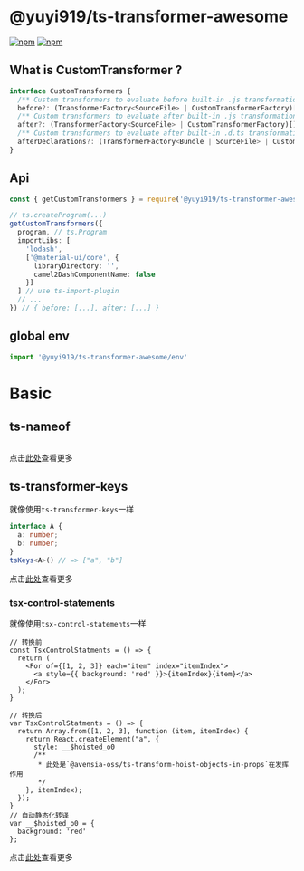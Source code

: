 # @yuyi919/ts-transformer-awesome
[![npm](https://img.shields.io/npm/v/@yuyi919/ts-transformer-awesome.svg)](https://www.npmjs.com/package/@yuyi919/ts-transformer-awesome)
[![npm](https://img.shields.io/npm/dw/@yuyi919/ts-transformer-awesome.svg?colorB=ff0033)](https://www.npmjs.com/package/@yuyi919/ts-transformer-awesome)

## What is CustomTransformer ?

```ts
interface CustomTransformers {
  /** Custom transformers to evaluate before built-in .js transformations. */
  before?: (TransformerFactory<SourceFile> | CustomTransformerFactory)[];
  /** Custom transformers to evaluate after built-in .js transformations. */
  after?: (TransformerFactory<SourceFile> | CustomTransformerFactory)[];
  /** Custom transformers to evaluate after built-in .d.ts transformations. */
  afterDeclarations?: (TransformerFactory<Bundle | SourceFile> | CustomTransformerFactory)[];
}

```
## Api

```ts
const { getCustomTransformers } = require('@yuyi919/ts-transformer-awesome')

// ts.createProgram(...)
getCustomTransformers({
  program, // ts.Program
  importLibs: [
    'lodash',
    ['@material-ui/core', {
      libraryDirectory: '',
      camel2DashComponentName: false
    }]
  ] // use ts-import-plugin
  // ...
}) // { before: [...], after: [...] }

``` 

## global env
```ts
import '@yuyi919/ts-transformer-awesome/env'

```

# Basic

## ts-nameof
```ts


```
点击[此处](https://github.com/dsherret/ts-nameof/tree/master/packages/ts-nameof)查看更多

## ts-transformer-keys

就像使用`ts-transformer-keys`一样
```ts
interface A {
  a: number;
  b: number;
}
tsKeys<A>() // => ["a", "b"]
```

点击[此处](https://github.com/kimamula/ts-transformer-keys)查看更多

### tsx-control-statements
就像使用`tsx-control-statements`一样
```tsx
// 转换前
const TsxControlStatments = () => {
  return (
    <For of={[1, 2, 3]} each="item" index="itemIndex">
      <a style={{ background: 'red' }}>{itemIndex}{item}</a>
    </For>
  );
}

// 转换后
var TsxControlStatments = () => {
  return Array.from([1, 2, 3], function (item, itemIndex) {
    return React.createElement("a", {
      style: __$hoisted_o0
      /**
       * 此处是`@avensia-oss/ts-transform-hoist-objects-in-props`在发挥作用 
       */
    }, itemIndex);
  });
}
// 自动静态化转译
var __$hoisted_o0 = {
  background: 'red'
};

```
点击[此处](https://github.com/KonstantinSimeonov/tsx-control-statements)查看更多

